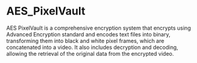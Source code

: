 # AES_PixelVault
AES PixelVault is a comprehensive encryption system that encrypts using Advanced Encryption standard and encodes text files into binary, transforming them into black and white pixel frames, which are concatenated into a video. It also includes decryption and decoding, allowing the retrieval of the original data from the encrypted video.
